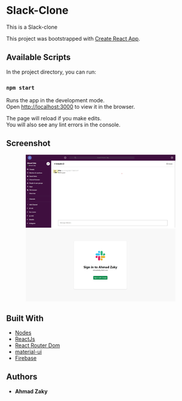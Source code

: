 # Slack-Clone

This is a Slack-clone

This project was bootstrapped with [Create React App](https://github.com/facebook/create-react-app).

## Available Scripts

In the project directory, you can run:

### `npm start`

Runs the app in the development mode.<br />
Open [http://localhost:3000](http://localhost:3000) to view it in the browser.

The page will reload if you make edits.<br />
You will also see any lint errors in the console.

## Screenshot

<div align="center">
    <img src="/screenshot/pic1.jpg" width="400px"</img> 
</div>
<div align="center">
    <img src="/screenshot/pic2.jpg" width="400px"</img> 
</div>

## Built With

- [Nodes](https://nodejs.org/en/)
- [ReactJs](https://reactjs.org/)
- [React Router Dom](https://reactrouter.com/)
- [material-ui](https://material-ui.com/)
- [Firebase](https://firebase.google.com/)

## Authors

- **Ahmad Zaky**
